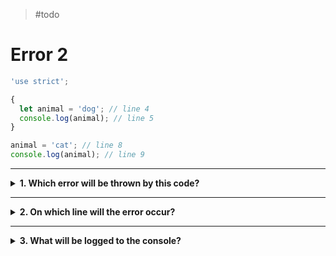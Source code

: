 > #todo

# Error 2

```js
'use strict';

{
  let animal = 'dog'; // line 4
  console.log(animal); // line 5
}

animal = 'cat'; // line 8
console.log(animal); // line 9
```

---

<details>
<summary><strong>1. Which error will be thrown by this code?</strong></summary>
<br>

<details>
<summary><em>A. SyntaxError</em></summary>
<br>

✖ Nope.

There is only one variable declared in this program, so no risk of declaring the
same one twice.

</details>
<details>
<summary><em>B. ReferenceError</em></summary>
<br>

✔ Correct!

The `animal` variable is declared in the _inner scope_ (line 4), it is not
available _outside_ of this scope.

Trying to assign the variable on line 8 will cause a `ReferenceError` because
the variable was only declared _inside_ the scope.

</details>
<details>
<summary><em>C. Trick question, there is no error!</em></summary>
<br>

Not so easy ;) There is an error in this program.

</details>

</details>

---

<details>
<summary><strong>2. On which line will the error occur?</strong></summary>
<br>

<details>
<summary><em>A. line 4</em></summary>
<br>

✖ Nope.

There is nothing wrong with this line, it's ok to declare a new variable inside
a block scope.

</details>
<details>
<summary><em>B. line 5</em></summary>
<br>

✖ Nope.

There is nothing wrong here, it's ok to read a variable that was declared in the
same scope.

</details>
<details>
<summary><em>C. line 8</em></summary>
<br>

✔ Correct!

8 will throw a `ReferenceError` when it tries to assign a new value to `animal`
because the variable has never been declared in the _outer scope_.

`animal` is available in the _inner scope_ because that is where it was
declared, but variables declared in an inner scope are not available in an
_outer scope_.

</details>
<details>
<summary><em>D. line 9</em></summary>
<br>

✖ Nope.

This line will never be executed! The error occurred on line 8 so the program
stops on line 8.

</details>

</details>

---

<details>
<summary><strong>3. What will be logged to the console?</strong></summary>
<br>

<details>
<summary><em>A. <code>"dog"</code> then <code>ReferenceError</code></em></summary>
<br>

✔ Correct!

On line 5 `"dog"` will be logged to the console, and on line 8 there will be a
`ReferenceError`.

The second log (line 9) will never be executed because the error happens earlier
in the program.

</details>
<details>
<summary><em>B. <code>"cat"</code> then <code>ReferenceError</code></em></summary>
<br>

✖ Nope.

This program will never log `"cat"`. The variable `animal` was initialized to
`"dog"` and it's block scope is closed without assigning a different value.

</details>
<details>
<summary><em>C.  <code>"dog"</code> then <code>SyntaxError</code></em></summary>
<br>

✖ Nope.

This program will log `"dog"`, but the error is not the correct.

</details>

</details>
